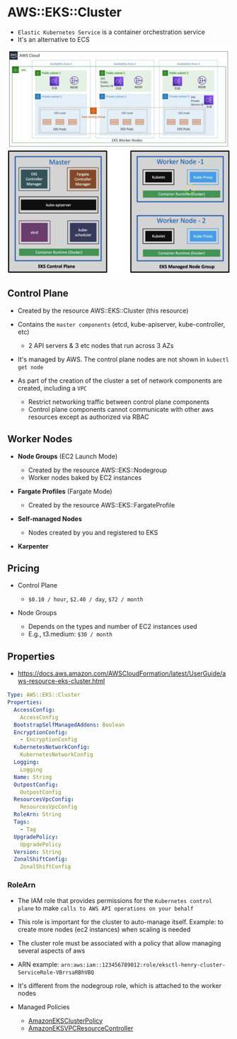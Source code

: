 # AWS::EKS::Cluster

- `Elastic Kubernetes Service` is a container orchestration service
- It's an alternative to ECS

![EKS](.images/eks.png)
![EKS Components](.images/eks-components.png)

## Control Plane

- Created by the resource AWS::EKS::Cluster (this resource)
- Contains the `master components` (etcd, kube-apiserver, kube-controller, etc)
  - 2 API servers & 3 etc nodes that run across 3 AZs
- It's managed by AWS. The control plane nodes are not shown in `kubectl get node`

- As part of the creation of the cluster a set of network components are created, including a `VPC`
  - Restrict networking traffic between control plane components
  - Control plane components cannot communicate with other aws resources except as authorized via RBAC

## Worker Nodes

- **Node Groups** (EC2 Launch Mode)
  - Created by the resource AWS::EKS::Nodegroup
  - Worker nodes baked by EC2 instances

- **Fargate Profiles** (Fargate Mode)
  - Created by the resource AWS::EKS::FargateProfile

- **Self-managed Nodes**
  - Nodes created by you and registered to EKS

- **Karpenter**

## Pricing

- Control Plane
  - `$0.10 / hour`, `$2.40 / day`, `$72 / month`

- Node Groups
  - Depends on the types and number of EC2 instances used
  - E.g., t3.medium: `$30 / month`

## Properties

- <https://docs.aws.amazon.com/AWSCloudFormation/latest/UserGuide/aws-resource-eks-cluster.html>

```yaml
Type: AWS::EKS::Cluster
Properties:
  AccessConfig:
    AccessConfig
  BootstrapSelfManagedAddons: Boolean
  EncryptionConfig:
    - EncryptionConfig
  KubernetesNetworkConfig:
    KubernetesNetworkConfig
  Logging:
    Logging
  Name: String
  OutpostConfig:
    OutpostConfig
  ResourcesVpcConfig:
    ResourcesVpcConfig
  RoleArn: String
  Tags:
    - Tag
  UpgradePolicy:
    UpgradePolicy
  Version: String
  ZonalShiftConfig:
    ZonalShiftConfig
```

### RoleArn

- The IAM role that provides permissions for the `Kubernetes control plane` to make `calls to AWS API operations on your behalf`
- This role is important for the cluster to auto-manage itself. Example: to create more nodes (ec2 instances) when scaling is needed
- The cluster role must be associated with a policy that allow managing several aspects of aws
- ARN example: `arn:aws:iam::123456789012:role/eksctl-henry-cluster-ServiceRole-VBrrsaRBhVBQ`
- It's different from the nodegroup role, which is attached to the worker nodes

- Managed Policies
  - [AmazonEKSClusterPolicy](https://docs.aws.amazon.com/aws-managed-policy/latest/reference/AmazonEKSClusterPolicy.html)
  - [AmazonEKSVPCResourceController](https://docs.aws.amazon.com/aws-managed-policy/latest/reference/AmazonEKSVPCResourceController.html)
